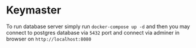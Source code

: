 # Keymaster

To run database server simply run `docker-compose up -d` and then you may connect to postgres database via `5432` port and connect via adminer in browser on `http://localhost:8080`